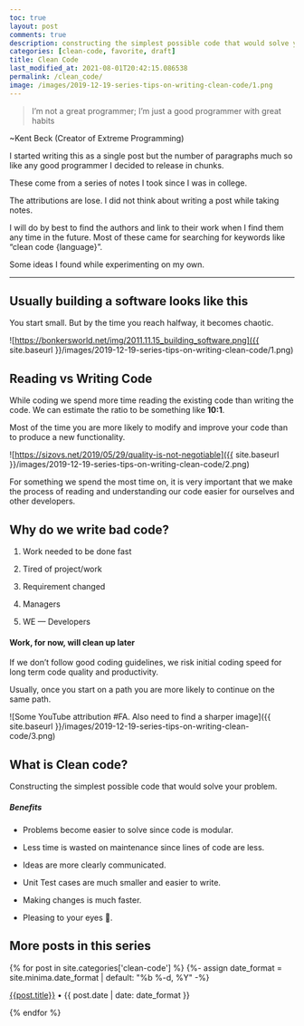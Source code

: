 ```yaml
---
toc: true
layout: post
comments: true
description: constructing the simplest possible code that would solve your problem resulting in an increase in productivity by producing higher quality in less time.
categories: [clean-code, favorite, draft]
title: Clean Code
last_modified_at: 2021-08-01T20:42:15.086538
permalink: /clean_code/
image: /images/2019-12-19-series-tips-on-writing-clean-code/1.png
---
```


> I’m not a great programmer; I’m just a good programmer with great habits

~Kent Beck (Creator of Extreme Programming)

I started writing this as a single post but the number of paragraphs much so like any good programmer I decided to release in chunks.

These come from a series of notes I took since I was in college.

The attributions are lose. I did not think about writing a post while taking notes.

I will do by best to find the authors and link to their work when I find them any time in the future. Most of these came for searching for keywords like “clean code {language}”.

Some ideas I found while experimenting on my own.

---

## Usually building a software looks like this

You start small. But by the time you reach halfway, it becomes chaotic.

![https://bonkersworld.net/img/2011.11.15_building_software.png]({{ site.baseurl }}/images/2019-12-19-series-tips-on-writing-clean-code/1.png)

## Reading vs Writing Code

While coding we spend more time reading the existing code than writing the code. We can estimate the ratio to be something like **10:1**.

Most of the time you are more likely to modify and improve your code than to produce a new functionality.

![https://sizovs.net/2019/05/29/quality-is-not-negotiable]({{ site.baseurl }}/images/2019-12-19-series-tips-on-writing-clean-code/2.png)

For something we spend the most time on, it is very important that we make the process of reading and understanding our code easier for ourselves and other developers.

## Why do we write bad code?

1. Work needed to be done fast

1. Tired of project/work

1. Requirement changed

1. Managers

1. WE — Developers

#### Work, for now, will clean up later

If we don’t follow good coding guidelines, we risk initial coding speed for long term code quality and productivity.

Usually, once you start on a path you are more likely to continue on the same path.

![Some YouTube attribution #FA. Also need to find a sharper image]({{ site.baseurl }}/images/2019-12-19-series-tips-on-writing-clean-code/3.png)

## What is Clean code?

Constructing the simplest possible code that would solve your problem.

##### Benefits

- Problems become easier to solve since code is modular.

- Less time is wasted on maintenance since lines of code are less.

- Ideas are more clearly communicated.

- Unit Test cases are much smaller and easier to write.

- Making changes is much faster.

- Pleasing to your eyes 👀.

## More posts in this series

{% for post in site.categories['clean-code'] %}
      {%- assign date_format = site.minima.date_format | default: "%b %-d, %Y" -%}
<article class="archive-item">
    <p class="post-meta post-meta-title"><a class="page-meta" href="{{ site.baseurl }}{{ post.url }}">{{post.title}}</a>  • {{ post.date | date: date_format }}</p>
</article>
{% endfor %}
